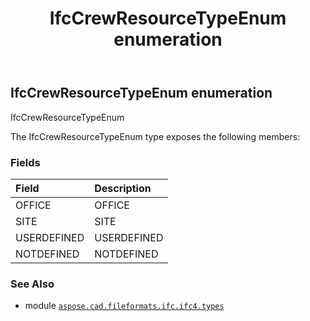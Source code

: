﻿---
title: IfcCrewResourceTypeEnum enumeration
second_title: Aspose.CAD for Python via .NET API References
description: 
type: docs
weight: 2390
url: /aspose.cad.fileformats.ifc.ifc4.types/ifccrewresourcetypeenum/
is_root: false
---

## IfcCrewResourceTypeEnum enumeration

IfcCrewResourceTypeEnum



The IfcCrewResourceTypeEnum type exposes the following members:

### Fields
| Field | Description |
| :- | :- |
| OFFICE | OFFICE |
| SITE | SITE |
| USERDEFINED | USERDEFINED |
| NOTDEFINED | NOTDEFINED |



### See Also
* module [`aspose.cad.fileformats.ifc.ifc4.types`](..)
